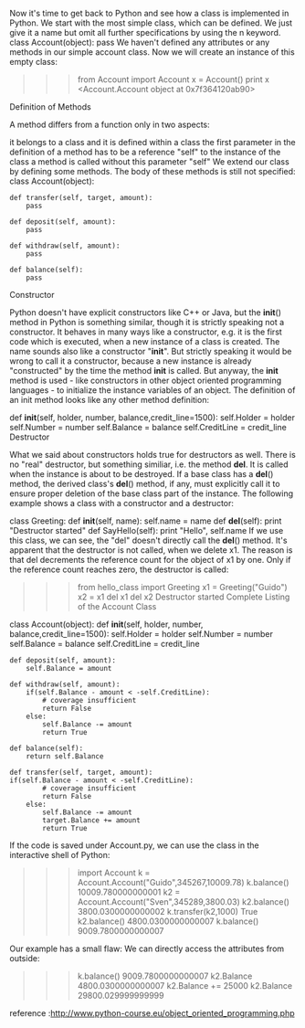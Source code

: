 Now it's time to get back to Python and see how a class is implemented in Python. We start with the most simple class, which can be defined. We just give it a name but omit all further specifications by using the n keyword. 
class Account(object):
	pass
We haven't defined any attributes or any methods in our simple account class. Now we will create an instance of this empty class: 
>>> from Account import Account
>>> x = Account()
>>> print x
<Account.Account object at 0x7f364120ab90>
>>>
Definition of Methods

A method differs from a function only in two aspects:

it belongs to a class and it is defined within a class
the first parameter in the definition of a method has to be a reference "self" to the instance of the class
a method is called without this parameter "self"
We extend our class by defining some methods. The body of these methods is still not specified:
class Account(object): 

    def transfer(self, target, amount): 
        pass 
 
    def deposit(self, amount): 
        pass 
 
    def withdraw(self, amount): 
        pass 
 
    def balance(self): 
        pass
Constructor

Python doesn't have explicit constructors like C++ or Java, but the __init__() method in Python is something similar, though it is strictly speaking not a constructor. It behaves in many ways like a constructor, e.g. it is the first code which is executed, when a new instance of a class is created. The name sounds also like a constructor "__init__". But strictly speaking it would be wrong to call it a constructor, because a new instance is already "constructed" by the time the method __init__ is called. 
But anyway, the __init__ method is used - like constructors in other object oriented programming languages - to initialize the instance variables of an object. The definition of an init method looks like any other method definition:

def __init__(self, holder, number, balance,credit_line=1500): 
        self.Holder = holder 
        self.Number = number 
        self.Balance = balance
        self.CreditLine = credit_line
Destructor

What we said about constructors holds true for destructors as well. There is no "real" destructor, but something similiar, i.e. the method __del__. It is called when the instance is about to be destroyed. If a base class has a __del__() method, the derived class's __del__() method, if any, must explicitly call it to ensure proper deletion of the base class part of the instance. 
The following example shows a class with a constructor and a destructor:

class Greeting:
    def __init__(self, name):
        self.name = name
    def __del__(self):
        print "Destructor started"
    def SayHello(self):
        print "Hello", self.name
If we use this class, we can see, the "del" doesn't directly call the __del__() method. It's apparent that the destructor is not called, when we delete x1. The reason is that del decrements the reference count for the object of x1 by one. Only if the reference count reaches zero, the destructor is called:
>>> from hello_class import Greeting
>>> x1 = Greeting("Guido")
>>> x2 = x1
>>> del x1
>>> del x2
Destructor started
Complete Listing of the Account Class

class Account(object):
    def __init__(self, holder, number, balance,credit_line=1500): 
        self.Holder = holder 
        self.Number = number 
        self.Balance = balance
        self.CreditLine = credit_line

    def deposit(self, amount): 
        self.Balance = amount

    def withdraw(self, amount): 
        if(self.Balance - amount < -self.CreditLine):
            # coverage insufficient
            return False  
        else: 
            self.Balance -= amount 
            return True

    def balance(self): 
        return self.Balance

    def transfer(self, target, amount):
	if(self.Balance - amount < -self.CreditLine):
            # coverage insufficient
            return False  
        else: 
            self.Balance -= amount 
            target.Balance += amount 
            return True
If the code is saved under Account.py, we can use the class in the interactive shell of Python:
>>> import Account
>>> k = Account.Account("Guido",345267,10009.78)
>>> k.balance()
10009.780000000001
>>> k2 = Account.Account("Sven",345289,3800.03)
>>> k2.balance()
3800.0300000000002
>>> k.transfer(k2,1000)
True
>>> k2.balance()
4800.0300000000007
>>> k.balance()
9009.7800000000007
>>> 
Our example has a small flaw: We can directly access the attributes from outside:
>>> k.balance()
9009.7800000000007
>>> k2.Balance
4800.0300000000007
>>> k2.Balance += 25000
>>> k2.Balance
29800.029999999999
>>> 

reference :http://www.python-course.eu/object_oriented_programming.php
